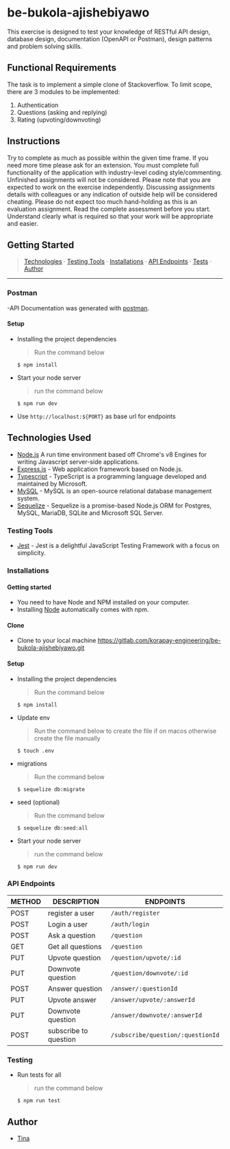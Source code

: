 # be-bukola-ajishebiyawo
This exercise is designed to test your knowledge of RESTful API
design, database design, documentation (OpenAPI or Postman), design
patterns and problem solving skills.
## Functional Requirements
The task is to implement a simple clone of Stackoverflow. To limit
scope, there are 3 modules to be implemented:
1. Authentication
2. Questions (asking and replying)
3. Rating (upvoting/downvoting)
## Instructions
Try to complete as much as possible within the given time frame. If
you need more time please ask for an extension. You must complete
full functionality of the application with industry-level coding
style/commenting. Unfinished assignments will not be considered.
Please note that you are expected to work on the exercise
independently. Discussing assignments details with colleagues or any
indication of outside help will be considered cheating.
Please do not expect too much hand-holding as this is an evaluation
assignment.
Read the complete assessment before you start. Understand clearly
what is required so that your work will be appropriate and easier.
## Getting Started
>  [Technologies](#technologies-used) &middot; [Testing Tools](#testing-tools) &middot; [Installations](#installations) &middot; [API Endpoints](#api-endpoints) &middot; [Tests](#tests) &middot; [Author](#author)
---
### Postman
-API Documentation was generated with [postman](https://documenter.getpostman.com/view/4223397/TWDditWC).
#### Setup
- Installing the project dependencies
  > Run the command below
  ```shell
  $ npm install
  ```
- Start your node server
  > run the command below
  ```shell
  $ npm run dev
  ```
- Use `http://localhost:${PORT}` as base url for endpoints

## Technologies Used
- [Node.js](https://nodejs.org) A run time environment based off Chrome's v8 Engines for writing Javascript server-side applications.
- [Express.js](https://expressjs.com) - Web application framework based on Node.js.
- [Typescript](https://www.typescriptlang.org/) - TypeScript is a programming language developed and maintained by Microsoft.
- [MySQL](https://www.mysql.com/) - MySQL is an open-source relational database management system.
- [Sequelize](https://sequelize.org/) - Sequelize is a promise-based Node.js ORM for Postgres, MySQL, MariaDB, SQLite and Microsoft SQL Server.
### Testing Tools
- [Jest](https://jestjs.io/) - Jest is a delightful JavaScript Testing Framework with a focus on simplicity.
### Installations
#### Getting started
- You need to have Node and NPM installed on your computer.
- Installing [Node](node) automatically comes with npm.
#### Clone 
- Clone to your local machine https://gitlab.com/korapay-engineering/be-bukola-ajishebiyawo.git
#### Setup
- Installing the project dependencies
  > Run the command below
  ```shell
  $ npm install
  ```
- Update env
  > Run the command below to create the file if on macos otherwise create the file manually
  ```shell
  $ touch .env
  ```

- migrations
  > Run the command below
  ```shell
  $ sequelize db:migrate
  ```
- seed (optional)
  > Run the command below
  ```shell
  $ sequelize db:seed:all
  ```
- Start your node server
  > run the command below
  ```shell
  $ npm run dev
  ```
### API Endpoints
| METHOD | DESCRIPTION                             | ENDPOINTS                 |
| ------ | --------------------------------------- | ------------------------- |
| POST    | register a user               | `/auth/register`           |
| POST   | Login a user                       | `/auth/login`           |
| POST   |Ask a question                       | `/question`           |
| GET   | Get all questions                      | `/question`           |
| PUT   | Upvote question                      | `/question/upvote/:id`   |
| PUT   | Downvote question                      | `/question/downvote/:id`   |
| POST   | Answer question                      | `/answer/:questionId`   |
| PUT   | Upvote answer                      | `/answer/upvote/:answerId`   |
| PUT   | Downvote question                      | `/answer/downvote/:answerId`   |
| POST   | subscribe to question                      | `/subscribe/question/:questionId`   |
### Testing
- Run tests for all
  > run the command below
  ```shell
  $ npm run test
  ```
## Author
- [Tina](https://github.com/oluwabukolatina)

